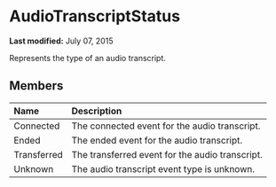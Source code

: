 
# AudioTranscriptStatus 

 **Last modified:** July 07, 2015

Represents the type of an audio transcript.

## Members





|**Name**|**Description**|
|:-----|:-----|
|Connected|The connected event for the audio transcript.|
|Ended|The ended event for the audio transcript.|
|Transferred|The transferred event for the audio transcript.|
|Unknown|The audio transcript event type is unknown.|
